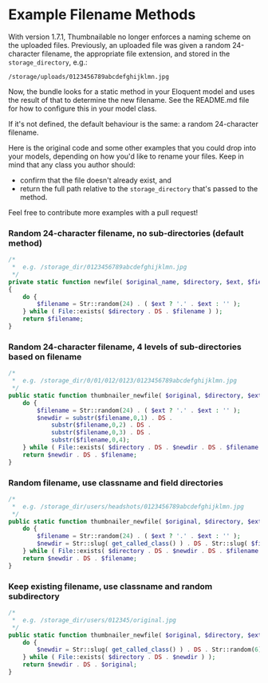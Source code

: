 # Example Filename Methods

With version 1.7.1, Thumbnailable no longer enforces a naming scheme on the uploaded
files.  Previously, an uploaded file was given a random 24-character filename, the
appropriate file extension, and stored in the `storage_directory`, e.g.:

```
/storage/uploads/0123456789abcdefghijklmn.jpg
```

Now, the bundle looks for a static method in your Eloquent model and uses the result of
that to determine the new filename.  See the README.md file for how to configure this
in your model class.

If it's not defined, the default behaviour is the same: a random 24-character filename.

Here is the original code and some other examples that you could drop into your models,
depending on how you'd like to rename your files.  Keep in mind that any class you author
should:

- confirm that the file doesn't already exist, and
- return the full path relative to the `storage_directory` that's passed to the method.

Feel free to contribute more examples with a pull request!



### Random 24-character filename, no sub-directories (default method)

```php
/*
 *  e.g. /storage_dir/0123456789abcdefghijklmn.jpg
 */
private static function newfile( $original_name, $directory, $ext, $field )
{
	do {
		$filename = Str::random(24) . ( $ext ? '.' . $ext : '' );
	} while ( File::exists( $directory . DS . $filename ) );
	return $filename;
}
```


### Random 24-character filename, 4 levels of sub-directories based on filename


```php
/*
 *  e.g. /storage_dir/0/01/012/0123/0123456789abcdefghijklmn.jpg
 */
public static function thumbnailer_newfile( $original, $directory, $ext, $field ) {
	do {
		$filename = Str::random(24) . ( $ext ? '.' . $ext : '' );
		$newdir = substr($filename,0,1) . DS .
			substr($filename,0,2) . DS .
			substr($filename,0,3) . DS .
			substr($filename,0,4);
	} while ( File::exists( $directory . DS . $newdir . DS . $filename ) );
	return $newdir . DS . $filename;
}
```


### Random filename, use classname and field directories


```php
/*
 *  e.g. /storage_dir/users/headshots/0123456789abcdefghijklmn.jpg
 */
public static function thumbnailer_newfile( $original, $directory, $ext, $field ) {
	do {
		$filename = Str::random(24) . ( $ext ? '.' . $ext : '' );
		$newdir = Str::slug( get_called_class() ) . DS . Str::slug( $field );
	} while ( File::exists( $directory . DS . $newdir . DS . $filename ) );
	return $newdir . DS . $filename;
}
```


### Keep existing filename, use classname and random subdirectory


```php
/*
 *  e.g. /storage_dir/users/012345/original.jpg
 */
public static function thumbnailer_newfile( $original, $directory, $ext, $field ) {
	do {
		$newdir = Str::slug( get_called_class() ) . DS . Str::random(6);
	} while ( File::exists( $directory . DS . $newdir ) );
	return $newdir . DS . $original;
}
```
